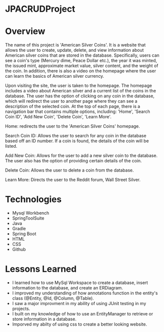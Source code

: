 # JPACRUDProject

# Overview
The name of this project is 'American Silver Coins'. It is a website that allows the user to create, update, delete, and view information about American silver coins that are stored in the database. Specifically, users can see a coin's type (Mercury dime, Peace Dollar etc.), the year it was minted, the issued mint, approximate market value, silver content, and the weight of the coin. In addition, there is also a video on the homepage where the user can learn the basics of American silver currency.

Upon visiting the site, the user is taken to the homepage. The homepage includes a video about American silver and a current list of the coins in the database. The user has the option of clicking on any coin in the database, which will redirect the user to another page where they can see a description of the selected coin. At the top of each page, there is a navigation bar that contains multiple options, including: 'Home', 'Search Coin ID', 'Add New Coin', 'Delete Coin', 'Learn More'.

Home: redirects the user to the 'American Silver Coins' homepage.

Search Coin ID: Allows the user to search for any coin in the database based off an ID number. If a coin is found, the details of the coin will be listed.

Add New Coin: Allows for the user to add a new silver coin to the database. The user also has the option of providing certain details of the coin.

Delete Coin: Allows the user to delete a coin from the database.

Learn More: Directs the user to the Reddit forum, Wall Street Silver.



# Technologies
- Mysql Workbench
- SpringToolSuite
- Java
- Gradle
- Spring Boot
- HTML
- CSS
- Github

# Lessons Learned
- I learned how to use MySql Workspace to create a database, insert information to the database, and create an ERDiagram.
- I improved my understanding of how annotations function in the entity's class (@Entity, @Id, @Column, @Table).
- I saw a major improvment in my ability of using JUnit testing in my projects.
- I built on my knowledge of how to use an EntityManager to retrieve or store information in a database.
- Imporved my abilty of using css to create a better looking website.

